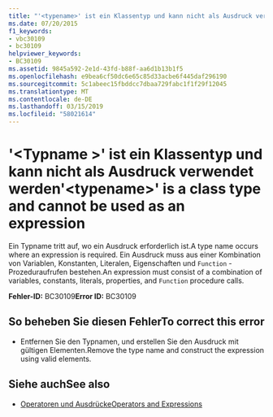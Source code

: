 ```yaml
---
title: "'<typename>' ist ein Klassentyp und kann nicht als Ausdruck verwendet werden"
ms.date: 07/20/2015
f1_keywords:
- vbc30109
- bc30109
helpviewer_keywords:
- BC30109
ms.assetid: 9845a592-2e1d-43fd-b88f-aa6d1b13b1f5
ms.openlocfilehash: e9bea6cf50dc6e65c85d33acbe6f445daf296190
ms.sourcegitcommit: 5c1abeec15fbddcc7dbaa729fabc1f1f29f12045
ms.translationtype: MT
ms.contentlocale: de-DE
ms.lasthandoff: 03/15/2019
ms.locfileid: "58021614"
---
```

# <a name="typename-is-a-class-type-and-cannot-be-used-as-an-expression"></a><span data-ttu-id="94221-102">'\<Typname >' ist ein Klassentyp und kann nicht als Ausdruck verwendet werden</span><span class="sxs-lookup"><span data-stu-id="94221-102">'\<typename>' is a class type and cannot be used as an expression</span></span>
<span data-ttu-id="94221-103">Ein Typname tritt auf, wo ein Ausdruck erforderlich ist.</span><span class="sxs-lookup"><span data-stu-id="94221-103">A type name occurs where an expression is required.</span></span> <span data-ttu-id="94221-104">Ein Ausdruck muss aus einer Kombination von Variablen, Konstanten, Literalen, Eigenschaften und `Function` -Prozeduraufrufen bestehen.</span><span class="sxs-lookup"><span data-stu-id="94221-104">An expression must consist of a combination of variables, constants, literals, properties, and `Function` procedure calls.</span></span>  
  
 <span data-ttu-id="94221-105">**Fehler-ID:** BC30109</span><span class="sxs-lookup"><span data-stu-id="94221-105">**Error ID:** BC30109</span></span>  
  
## <a name="to-correct-this-error"></a><span data-ttu-id="94221-106">So beheben Sie diesen Fehler</span><span class="sxs-lookup"><span data-stu-id="94221-106">To correct this error</span></span>  
  
-   <span data-ttu-id="94221-107">Entfernen Sie den Typnamen, und erstellen Sie den Ausdruck mit gültigen Elementen.</span><span class="sxs-lookup"><span data-stu-id="94221-107">Remove the type name and construct the expression using valid elements.</span></span>  
  
## <a name="see-also"></a><span data-ttu-id="94221-108">Siehe auch</span><span class="sxs-lookup"><span data-stu-id="94221-108">See also</span></span>

- [<span data-ttu-id="94221-109">Operatoren und Ausdrücke</span><span class="sxs-lookup"><span data-stu-id="94221-109">Operators and Expressions</span></span>](../../visual-basic/programming-guide/language-features/operators-and-expressions/index.md)
